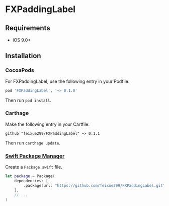 # FXPaddingLabel

## Requirements
- iOS 9.0+

## Installation

### CocoaPods

For FXPaddingLabel, use the following entry in your Podfile:

```rb
pod 'FXPaddingLabel', '~> 0.1.0'
```

Then run `pod install`.

### Carthage

Make the following entry in your Cartfile:

```
github "feixue299/FXPaddingLabel" ~> 0.1.1
```

Then run `carthage update`.

### [Swift Package Manager](https://github.com/apple/swift-package-manager)

Create a `Package.swift` file.

```swift
let package = Package(
    dependencies: [
        .package(url: "https://github.com/feixue299/FXPaddingLabel.git", from: "0.1.2")
    ],
    // ...
)
```
